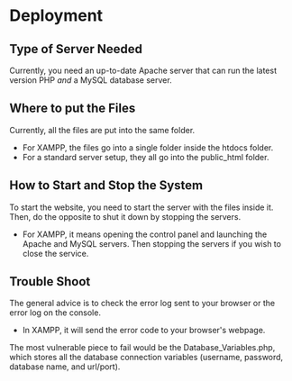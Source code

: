 # Deployment

## Type of Server Needed
Currently, you need an up-to-date Apache server that can run the latest version PHP *and* a MySQL database server.


## Where to put the Files
Currently, all the files are put into the same folder. 
- For XAMPP, the files go into a single folder inside the htdocs folder. 
- For a standard server setup, they all go into the public_html folder.


## How to Start and Stop the System
To start the website, you need to start the server with the files inside it. Then, do the opposite to shut it down by stopping the servers.
- For XAMPP, it means opening the control panel and launching the Apache and MySQL servers. Then stopping the servers if you wish to close the service.


## Trouble Shoot
The general advice is to check the error log sent to your browser or the error log on the console.
- In XAMPP, it will send the error code to your browser's webpage.

The most vulnerable piece to fail would be the Database_Variables.php, which stores all the database connection variables (username, password, database name, and url/port).